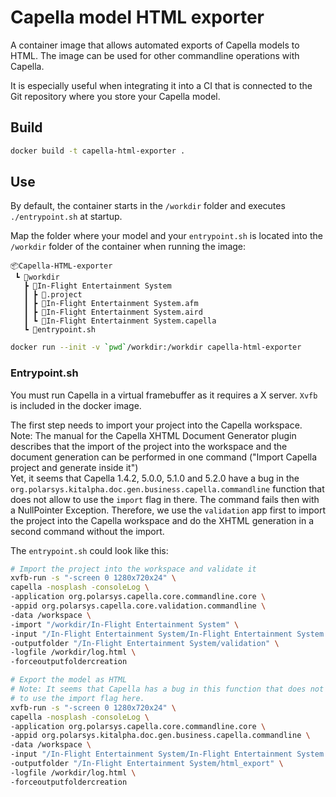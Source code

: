 # Capella model HTML exporter

A container image that allows automated exports of Capella models to HTML. The
image can be used for other commandline operations with Capella.

It is especially useful when integrating it into a CI that is connected to the
Git repository where you store your Capella model.

## Build

```bash
docker build -t capella-html-exporter .
```

## Use

By default, the container starts in the `/workdir` folder and executes
`./entrypoint.sh` at startup.

Map the folder where your model and your `entrypoint.sh` is located into the
`/workdir` folder of the container when running the image:

```
📦Capella-HTML-exporter
 ┗ 📂workdir
   ┣ 📂In-Flight Entertainment System
   ┃ ┣ 📜.project
   ┃ ┣ 📜In-Flight Entertainment System.afm
   ┃ ┣ 📜In-Flight Entertainment System.aird
   ┃ ┗ 📜In-Flight Entertainment System.capella
   ┗ 📜entrypoint.sh
```

```bash
docker run --init -v `pwd`/workdir:/workdir capella-html-exporter
```

### Entrypoint.sh

You must run Capella in a virtual framebuffer as it requires a X server.
`Xvfb` is included in the docker image.

The first step needs to import your project into the Capella workspace.  
Note: The manual for the Capella XHTML Document Generator plugin describes that
the import of the project into the workspace and the document generation can be
performed in one command ("Import Capella project and generate inside it")  
Yet, it seems that Capella 1.4.2, 5.0.0, 5.1.0 and 5.2.0 have a bug in the
`org.polarsys.kitalpha.doc.gen.business.capella.commandline` function that does
not allow to use the `import` flag in there. The command fails then with a
NullPointer Exception. Therefore, we use the `validation` app first to import
the project into the Capella workspace and do the XHTML generation in a second
command without the import.

The `entrypoint.sh` could look like this:

```bash
# Import the project into the workspace and validate it
xvfb-run -s "-screen 0 1280x720x24" \
capella -nosplash -consoleLog \
-application org.polarsys.capella.core.commandline.core \
-appid org.polarsys.capella.core.validation.commandline \
-data /workspace \
-import "/workdir/In-Flight Entertainment System" \
-input "/In-Flight Entertainment System/In-Flight Entertainment System.aird" \
-outputfolder "/In-Flight Entertainment System/validation" \
-logfile /workdir/log.html \
-forceoutputfoldercreation

# Export the model as HTML
# Note: It seems that Capella has a bug in this function that does not allow
# to use the import flag here.
xvfb-run -s "-screen 0 1280x720x24" \
capella -nosplash -consoleLog \
-application org.polarsys.capella.core.commandline.core \
-appid org.polarsys.kitalpha.doc.gen.business.capella.commandline \
-data /workspace \
-input "/In-Flight Entertainment System/In-Flight Entertainment System.aird" \
-outputfolder "/In-Flight Entertainment System/html_export" \
-logfile /workdir/log.html \
-forceoutputfoldercreation
```

